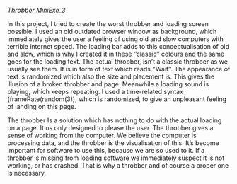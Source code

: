*Throbber MiniExe_3*

In this project, I tried to create the worst throbber and loading screen possible. I used an old outdated browser window as background, which immediately gives the user a feeling of using old and slow computers with terrible internet speed. The loading bar adds to this conceptualisation of old and slow, which is why I created it in these ‘’classic’’ colours and the same goes for the loading text. The actual throbber, isn’t a classic throbber as we usually see them. It is in form of text which reads ‘’Wait’’. The appearance of text is randomized which also the size and placement is. This gives the illusion of a broken throbber and page. Meanwhile a loading sound is playing, which keeps repeating. I used a time-related syntax (frameRate(random(3)), which is randomized, to give an unpleasant feeling of landing on this page. 

The throbber Is a solution which has nothing to do with the actual loading on a page. It us only designed to please the user. The throbber gives a sense of working from the computer. We believe the computer is processing data, and the throbber is the visualisation of this. It’s become important for software to use this, because we are so used to it. If a throbber is missing from loading software we immediately suspect it is not working, or has crashed. That is why a throbber and of course a proper one Is necessary. 
